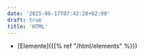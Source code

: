 ```yaml
---
date: '2025-06-17T07:42:28+02:00'
draft: true
title: 'HTML'
---
```


- [Elemente]({{% ref "/html/elements" %}})